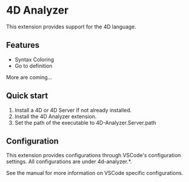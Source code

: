 # 4D Analyzer

This extension provides support for the 4D language.

## Features

* Syntax Coloring
* Go to definition

More are coming... 

## Quick start

1. Install a 4D or 4D Server if not already installed.
1. Install the 4D Analyzer extension.
1. Set the path of the executable to 4D-Analyzer.Server.path

## Configuration
This extension provides configurations through VSCode's configuration settings. 
All configurations are under 4d-analyzer.*.

See the manual for more information on VSCode specific configurations.

